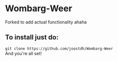 # Wombarg-Weer

Forked to add actual functionality ahaha

## To install just do:

`git clone https://github.com/joostdh/Wombarg-Weer`<br>
And you're all set!
